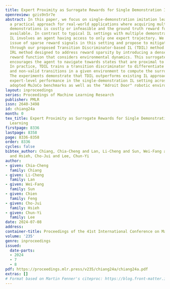 ```yaml
---
title: Expert Proximity as Surrogate Rewards for Single Demonstration Imitation Learning
openreview: gzis9n5r7e
abstract: In this paper, we focus on single-demonstration imitation learning (IL),
  a practical approach for real-world applications where acquiring multiple expert
  demonstrations is costly or infeasible and the ground truth reward function is not
  available. In contrast to typical IL settings with multiple demonstrations, single-demonstration
  IL involves an agent having access to only one expert trajectory. We highlight the
  issue of sparse reward signals in this setting and propose to mitigate this issue
  through our proposed Transition Discriminator-based IL (TDIL) method. TDIL is an
  IRL method designed to address reward sparsity by introducing a denser surrogate
  reward function that considers environmental dynamics. This surrogate reward function
  encourages the agent to navigate towards states that are proximal to expert states.
  In practice, TDIL trains a transition discriminator to differentiate between valid
  and non-valid transitions in a given environment to compute the surrogate rewards.
  The experiments demonstrate that TDIL outperforms existing IL approaches and achieves
  expert-level performance in the single-demonstration IL setting across five widely
  adopted MuJoCo benchmarks as well as the "Adroit Door" robotic environment.
layout: inproceedings
series: Proceedings of Machine Learning Research
publisher: PMLR
issn: 2640-3498
id: chiang24a
month: 0
tex_title: Expert Proximity as Surrogate Rewards for Single Demonstration Imitation
  Learning
firstpage: 8336
lastpage: 8358
page: 8336-8358
order: 8336
cycles: false
bibtex_author: Chiang, Chia-Cheng and Lan, Li-Cheng and Sun, Wei-Fang and Feng, Chien
  and Hsieh, Cho-Jui and Lee, Chun-Yi
author:
- given: Chia-Cheng
  family: Chiang
- given: Li-Cheng
  family: Lan
- given: Wei-Fang
  family: Sun
- given: Chien
  family: Feng
- given: Cho-Jui
  family: Hsieh
- given: Chun-Yi
  family: Lee
date: 2024-07-08
address:
container-title: Proceedings of the 41st International Conference on Machine Learning
volume: '235'
genre: inproceedings
issued:
  date-parts:
  - 2024
  - 7
  - 8
pdf: https://proceedings.mlr.press/v235/chiang24a/chiang24a.pdf
extras: []
# Format based on Martin Fenner's citeproc: https://blog.front-matter.io/posts/citeproc-yaml-for-bibliographies/
---
```

